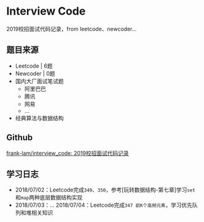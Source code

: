 # Interview Code

2019校招面试代码记录，from leetcode、newcoder...

## 题目来源

- Leetcode | 6题
- Newcoder | 0题
- 国内大厂面试笔试题
  - 阿里巴巴
  - 腾讯
  - 网易
  - ...
- 经典算法与数据结构



## Github

[frank-lam/interview_code: 2019校招面试代码记录](https://github.com/frank-lam/interview_code)



## 学习日志

- 2018/07/02：Leetcode完成`349`、`350`，参考[玩转数据结构-第七章]学习`set`和`map`两种底层数据结构实现
- 2018/07/03：...
   2018/07/04：Leetcode完成`347 前K个高频元素`，学习优先队列和堆相关知识


